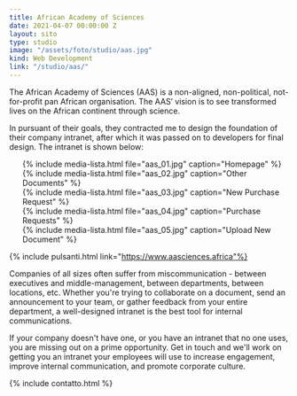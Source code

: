 ```yaml
---
title: African Academy of Sciences
date: 2021-04-07 00:00:00 Z
layout: sito
type: studio
image: "/assets/foto/studio/aas.jpg"
kind: Web Development
link: "/studio/aas/"
---
```

The African Academy of Sciences (AAS) is a non-aligned, non-political, not-for-profit pan African organisation. The AAS’ vision is to see transformed lives on the African continent through science.

In pursuant of their goals, they contracted me to design the foundation of their company intranet, after which it was passed on to developers for final design. The intranet is shown below:

<div class="media logos">
<ul>
{% include media-lista.html file="aas_01.jpg" caption="Homepage" %} 
<div class="break"></div>
{% include media-lista.html file="aas_02.jpg" caption="Other Documents" %} 
<div class="break"></div>
{% include media-lista.html file="aas_03.jpg" caption="New Purchase Request" %} 
<div class="break"></div>
{% include media-lista.html file="aas_04.jpg" caption="Purchase Requests" %} 
<div class="break"></div>
{% include media-lista.html file="aas_05.jpg" caption="Upload New Document" %} 
<div class="break"></div>
</ul>
</div>

{% include pulsanti.html link="https://www.aasciences.africa"%}

Companies of all sizes often suffer from miscommunication - between executives and middle-management, between departments, between locations, etc. Whether you're trying to collaborate on a document, send an announcement to your team, or gather feedback from your entire department, a well-designed intranet is the best tool for internal communications. 

If your company doesn't have one, or you have an intranet that no one uses, you are missing out on a prime opportunity. Get in touch and we'll work on getting you an intranet your employees will use to increase engagement, improve internal communication, and promote corporate culture.

{% include contatto.html %}